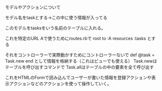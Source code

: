モデルやアクションについて

モデル名をtaskとする->この中に使う情報が入ってる

このモデルをtasksをいう名前のテーブルに入れる。

これを特定のURL Aで使うためにroutes.rbで
root to :A
resources :tasks
とする

それをコントローラーで実際動かすためにコントローラーないで
def
 @task = Task.new
end
として情報を格納する（これはビューでも使える）
Task.newはテーブルを呼び出すコマンドで
Task.allはテーブルの中の要素を全て呼び出す 

これをHTMLのFormで読み込んでユーザーが書いた情報を登録アクションや表示アクションなどのアクションを使って操作していく。


